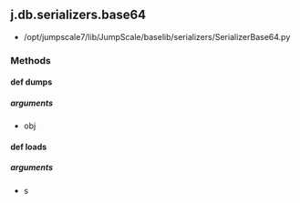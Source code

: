 <!-- toc -->
## j.db.serializers.base64

- /opt/jumpscale7/lib/JumpScale/baselib/serializers/SerializerBase64.py

### Methods

#### def dumps 

##### arguments

- obj

#### def loads 

##### arguments

- s

